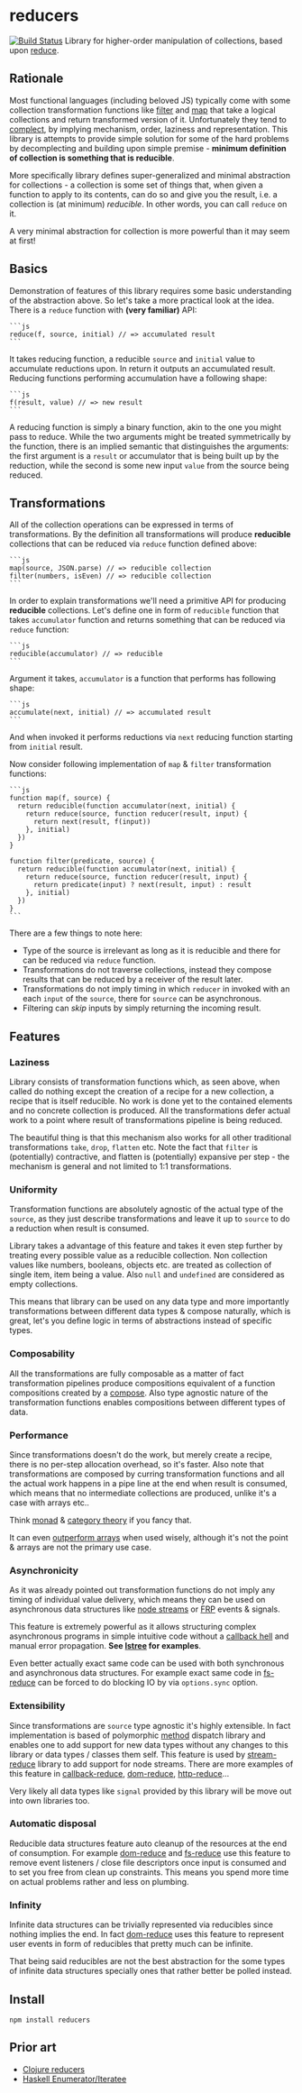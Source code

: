 # reducers

[![Build Status](https://secure.travis-ci.org/Gozala/reducers.png)](http://travis-ci.org/Gozala/reducers)
Library for higher-order manipulation of collections, based upon [reduce][].

## Rationale

Most functional languages (including beloved JS) typically come with some
collection transformation functions like [filter][] and [map][] that take a
logical collections and return transformed version of it. Unfortunately they
tend to [complect][], by implying mechanism, order, laziness and
representation. This library is attempts to provide simple solution for some of
the hard problems by decomplecting and building upon simple premise -
**minimum definition of collection is something that is reducible**.

More specifically library defines super-generalized and minimal abstraction for
collections - a collection is some set of things that, when given a function to
apply to its contents, can do so and give you the result, i.e. a collection is
(at minimum) *reducible*. In other words, you can call `reduce` on it.

A very minimal abstraction for collection is more powerful than it may seem at
first!

## Basics

Demonstration of features of this library requires some basic understanding of
the abstraction above. So let's take a more practical look at the idea. There
is a `reduce` function with **(very familiar)** API:

    ```js
    reduce(f, source, initial) // => accumulated result
    ```

It takes reducing function, a reducible `source` and `initial` value to
accumulate reductions upon. In return it outputs an accumulated result.
Reducing functions performing accumulation have a following shape:

    ```js
    f(result, value) // => new result
    ```

A reducing function is simply a binary function, akin to the one you might pass
to reduce. While the two arguments might be treated symmetrically by the
function, there is an implied semantic that distinguishes the arguments:
the first argument is a `result` or accumulator that is being built up by the
reduction, while the second is some new input `value` from the source being
reduced.

## Transformations

All of the collection operations can be expressed in terms of transformations.
By the definition all transformations will produce **reducible** collections
that can be reduced via `reduce` function defined above:

    ```js
    map(source, JSON.parse) // => reducible collection
    filter(numbers, isEven) // => reducible collection
    ```

In order to explain transformations we'll need a primitive API for producing
**reducible** collections. Let's define one in form of `reducible` function
that takes `accumulator` function and returns something that can be reduced
via `reduce` function:


    ```js
    reducible(accumulator) // => reducible
    ```

Argument it takes, `accumulator` is a function that performs has following shape:

    ```js
    accumulate(next, initial) // => accumulated result
    ```

And when invoked it performs reductions via `next` reducing function starting
from `initial` result.


Now consider following implementation of `map` & `filter` transformation
functions:

    ```js
    function map(f, source) {
      return reducible(function accumulator(next, initial) {
        return reduce(source, function reducer(result, input) {
          return next(result, f(input))
        }, initial)
      })
    }

    function filter(predicate, source) {
      return reducible(function accumulator(next, initial) {
        return reduce(source, function reducer(result, input) {
          return predicate(input) ? next(result, input) : result
        }, initial)
      })
    }
    ```

There are a few things to note here:

  - Type of the source is irrelevant as long as it is reducible and there for
    can be reduced via `reduce` function.
  - Transformations do not traverse collections, instead they compose results
    that can be reduced by a receiver of the result later.
  - Transformations do not imply timing in which `reducer` in invoked with an
    each `input` of the `source`, there for `source` can be asynchronous.
  - Filtering can *skip* inputs by simply returning the incoming result.


## Features

### Laziness

Library consists of transformation functions which, as seen above, when called
do nothing except the creation of a recipe for a new collection, a recipe that
is itself reducible. No work is done yet to the contained elements and no
concrete collection is produced. All the transformations defer actual work
to a point where result of transformations pipeline is being reduced.

The beautiful thing is that this mechanism also works for all other traditional
transformations `take`, `drop`, `flatten` etc. Note the fact that `filter` is
(potentially) contractive, and flatten is (potentially) expansive per step -
the mechanism is general and not limited to 1:1 transformations.

### Uniformity

Transformation functions are absolutely agnostic of the actual type of the
`source`, as they just describe transformations and leave it up to `source`
to do a reduction when result is consumed.

Library takes a advantage of this feature and takes it even step further by
treating every possible value as a reducible collection. Non collection values
like numbers, booleans, objects etc. are treated as collection of single item,
item being a value. Also `null` and `undefined` are considered as empty
collections.

This means that library can be used on any data type and more importantly
transformations between different data types & compose naturally, which is
great, let's you define logic in terms of abstractions instead of specific
types.

### Composability

All the transformations are fully composable as a matter of fact transformation
pipelines produce compositions equivalent of a function compositions created by
a [compose][]. Also type agnostic nature of the transformation functions enables
compositions between different types of data.

### Performance

Since transformations doesn't do the work, but merely create a recipe, there is
no per-step allocation overhead, so it's faster. Also note that transformations
are composed by curring transformation functions and all the actual work happens
in a pipe line at the end when result is consumed, which means that no
intermediate collections are produced, unlike it's a case with arrays etc..

Think [monad][] & [category theory][] if you fancy that.

It can even [outperform arrays][benchmarks] when used wisely, although it's not
the point & arrays are not the primary use case.

### Asynchronicity

As it was already pointed out transformation functions do not imply any timing
of individual value delivery, which means they can be used on asynchronous
data structures like [node streams][stream-reduce] or [FRP][] events & signals.

This feature is extremely powerful as it allows structuring complex asynchronous
programs in simple intuitive code without a [callback hell][] and manual error
propagation. __See [lstree][] for examples__.

Even better actually exact same code can be used with both synchronous and
asynchronous data structures. For example exact same code in [fs-reduce][]
can be forced to do blocking IO by via `options.sync` option.

### Extensibility

Since transformations are `source` type agnostic it's highly extensible. In
fact implementation is based of polymorphic [method][] dispatch library and
enables one to add support for new data types without any changes to this
library or data types / classes them self. This feature is used by
[stream-reduce][] library to add support for node streams. There are more
examples of this feature in [callback-reduce][], [dom-reduce][],
[http-reduce][]...

Very likely all data types like `signal` provided by this library will be move
out into own libraries too.

### Automatic disposal

Reducible data structures feature auto cleanup of the resources at the end of
consumption. For example [dom-reduce][] and [fs-reduce][] use this feature to
remove event listeners / close file descriptors once input is consumed and to
set you free from clean up constraints. This means you spend more time on
actual problems rather and less on plumbing.

### Infinity

Infinite data structures can be trivially represented via reducibles since
nothing implies the end. In fact [dom-reduce][] uses this feature to represent
user events in form of reducibles that pretty much can be infinite.

That being said reducibles are not the best abstraction for the some types of
infinite data structures specially ones that rather better be polled instead.

## Install

    npm install reducers

## Prior art

- [Clojure reducers][]
- [Haskell Enumerator/Iteratee][]

[Clojure reducers]:http://clojure.com/blog/2012/05/15/anatomy-of-reducer.html
[Haskell Enumerator/Iteratee]:http://www.haskell.org/haskellwiki/Enumerator_and_iteratee

[reduce]:http://en.wikipedia.org/wiki/Reduce_%28higher-order_function%29
[map reduce]:http://en.wikipedia.org/wiki/MapReduce
[map]:https://developer.mozilla.org/en-US/docs/JavaScript/Reference/Global_Objects/Array/map
[filter]:https://developer.mozilla.org/en-US/docs/JavaScript/Reference/Global_Objects/Array/filter
[Uniformity]:http://en.wikipedia.org/wiki/Uniformity_%28complexity%29#Uniformity
[complect]:http://www.infoq.com/presentations/Simple-Made-Easy
[compose]:http://underscorejs.org/#compose
[monad]:http://en.wikipedia.org/wiki/Monad_%28category_theory%29
[Category theory]:http://en.wikipedia.org/wiki/Category_theory]
[benchmarks]:http://jsperf.com/reducibles/4
[stream-reduce]:https://github.com/Gozala/stream-reduce
[FRP]:http://en.wikipedia.org/wiki/Functional_reactive_programming
[method]:https://github.com/Gozala/method
[callback-reduce]:https://github.com/Gozala/callback-reduce
[dom-reduce]:https://github.com/Gozala/dom-reduce
[http-reduce]:https://github.com/Gozala/http-reduce
[callback hell]:http://callbackhell.com/
[fs-reduce]:https://github.com/Gozala/fs-reduce
[lstree]:https://github.com/Gozala/callback-reduce
